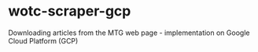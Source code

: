 # wotc-scraper-gcp
Downloading articles from the MTG web page - implementation on Google Cloud Platform (GCP)
